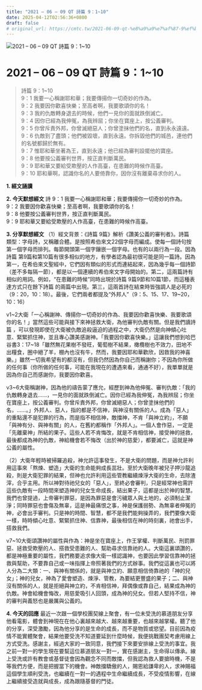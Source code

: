 ```yaml
---
title: "2021 – 06 – 09 QT 詩篇 9：1~10"
date: 2025-04-12T02:56:36+0800
draft: false
# original_url: https://cmtc.tw/2021-06-09-qt-%e8%a9%a9%e7%af%87-9%ef%bc%9a110
---
```


![2021 – 06 – 09 QT 詩篇 9：1\~10](/images/qt.jpg   "2021 – 06 – 09 QT 詩篇 9：1\~10")

# 2021 – 06 – 09 QT 詩篇 9：1\~10

> 詩篇 9：1\~10  
> 9：1 我要一心稱謝耶和華；我要傳揚你一切奇妙的作為。  
> 9：2 我要因你歡喜快樂；至高者啊，我要歌頌你的名！  
> 9：3 我的仇敵轉身退去的時候，他們一見你的面就跌倒滅亡。  
> 9：4 因你已經為我伸冤，為我辨屈；你坐在寶座上，按公義審判。  
> 9：5 你曾斥責外邦，你曾滅絕惡人；你曾塗抹他們的名，直到永永遠遠。  
> 9：6 仇敵到了盡頭；他們被毀壞，直到永遠。你拆毀他們的城邑，連他們的名號都歸於無有。  
> 9：7 惟耶和華坐著為王，直到永遠；他已經為審判設擺他的寶座。  
> 9：8 他要按公義審判世界，按正直判斷萬民。  
> 9：9 耶和華又要給受欺壓的人作高臺，在患難的時候作高臺。  
> 9：10 耶和華啊，認識你名的人要倚靠你，因你沒有離棄尋求你的人。

**1. 經文誦讀**

**2.  今天默想經文**
詩 9：1 我要一心稱謝耶和華；我要傳揚你一切奇妙的作為。  
9：2 我要因你歡喜快樂；至高者啊，我要歌頌你的名！  
9：8 他要按公義審判世界，按正直判斷萬民。  
9：9 耶和華又要給受欺壓的人作高臺，在患難的時候作高臺。

**3. 分享默想經文**
（1）經文背景：《詩篇 9篇》解析《讚美公義的審判者》。詩篇 類型：字母詩，又稱離合體。是按照希伯來文22個字母而編成。使每一個詩句按第一個字母而排列。每節開頭第一個字鑲嵌一個字母。也有的以兩行為一段。因為詩篇 第9篇和第10篇有很多相似的地方，有學者認為最初很可能是同一篇詩。因為第一，在希伯來文聖經中，它們因有類似的形式而連結起來，因為幾乎每一個詩節（差不多每隔一節），都是以一個連續的希伯來文字母開始的。第二，這兩篇詩有相似的用詞。例如，“在患難的時候”同時出現於詩篇 9篇9節和10篇1節，而這種表達方式只在餘下詩篇 的兩篇中出現。第三，這兩首詩在結束時皆強調人是必死的（9：20，10：18）。最後，它們兩者都提及“外邦人”（9：5、15、17、19\~20，10：16）

v1\~2大衛「一心稱謝神、傳揚你一切奇妙的作為、我要因你歡喜快樂、我要歌頌你的名！」當然這些可能與接下來神拯救大衛，為他審判仇敵有關。但是我們讀詩篇 ，可以發現即使在大衛被仇敵追殺逼迫的過程之中，大衛仍然是向神傾心吐意、緊緊抓住神，並且專心讚美感謝神。「我要因你歡喜快樂。」這讓我們想到哈巴谷書3：17\~18「雖然無花果樹不發旺，葡萄樹不結果，橄欖樹也不效力，田地不出糧食，圈中絕了羊，棚內也沒有牛，然而，我要因耶和華歡欣，因救我的神喜樂。」雖然一切我希望有的都沒有，但我仍然因為你自己而稱謝你；不因為你所做的任何事（你所做的任何事，可能在我現在的遭遇來看，通通不好），我單單就是因為你自己而感謝你，我要因你歡喜。

v3\~6大衛稱謝神，因為他的禱告蒙了應允，經歷到神為他伸冤、審判仇敵：「我的仇敵轉身退去……，一見你的面就跌倒滅亡。因你已經為我伸冤，為我辨屈；你坐在寶座上，按公義審判。你曾斥責外邦，你曾滅絕惡人；你曾塗抹他們的名，……。」外邦人、惡人，指的都是不信神，與神沒有關係的人。成為「惡人」的重點還不是犯罪的行為，而是指不相信神，敵擋神，不肯「與神立約」，不願「與神有分、與神有關」的人，在舊約都稱作「外邦人」。一個人會作惡，一定是「先離棄神」所結的果子。這些人若不肯悔改，就是不肯相信神，接受神的拯救，最後都成為神的仇敵，神給機會若不悔改（出於神的慈愛），都要滅亡，這就是神公義的屬性。

（2）大衛年輕時被掃羅追殺，神允許這事發生，不是大衛的問題，而是神允許利用這事來「熬煉、塑造」大衛的生命能夠成長茁壯。至於大衛晚年被兒子押沙龍追殺，則是大衛犯罪的結果，但神也允許利用這些管教繼續煉淨大衛的生命，去除渣滓，合乎主用。所以神對待祂兒女的「惡人」，至終必會審判，只是經常神也需許這些仇敵有一段時間來塑造神的兒女生命成長，結出果子，這都是出於神的智慧。我們也曾提過，上帝審判罪惡，是因為罪惡是會污穢眾人與土地的，必須制止潔淨；同時罪惡也會傷及無辜，這是神最痛恨之事，神是保護弱勢、為無辜者伸冤的神，必會出手審判。只是神的時間、智慧，都不是我們能夠操弄的，我們要像大衛一樣，時時傾心吐意、緊緊抓住神、信靠神，最後相信在神的時刻裏，祂會出手，搭救我們。

v7\~10大衛頌讚神的屬性與作為：神是坐在寶座上，作王掌權、判斷萬民、刑罰罪惡、拯救受欺壓的人、搭救受患難的人、幫助尋求信靠祂的人。大衛這裏頌讚的，都是神極重要的屬性，我們務要追求像大衛一樣認識神，也要因此學習信靠神的拯救與幫助，不要靠自己或一味指揮上帝照著我們的方式辦事。我們從這裏也可以將人分為二大類：一、與神有關係的，就是與神立約、願意相信倚靠祂的「神的兒女」；神的兒女，神為了愛會塑造、煉淨、管教，為要結更豐盛的果子；二、與神沒有關係的人，就是拒絕與神立約，不肯相信神，拜偶像或靠自己，結果成為神的仇敵。神會給機會悔改，用慈愛吸引人回頭，成為神的兒女。但若人堅持不信，神的審判與義怒也是嚴厲與公義的。

**4. 今天的回應**
最近一次跟一個學校團契線上聚會，有一位未受洗的慕道朋友分享他看電影，體會到神現在在他心裏越來越大、越來越重要，也越來越掌權。聽了他的分享，深受激勵，因為他分享的是生命的成長，而不是物質或慾望。目前因為疫情不能實體聚會，結果他要受洗不知道要延到什麼時候，我便挑戰團契考慮用線上方式受洗。感謝主，經過大家的一致同意，我們接下來要安排線上受洗的事宜。我之前一對一的學生現在要幫這位慕道朋友一對一，實在感謝主，生命得以傳承。線上受洗或許有教會或基督徒會因為觀念不同而敵擋，但我認為救人要搶時機，不是等我們方便，而是把握當下的機會。神敵擋驕傲的人，賜恩給謙卑的人，求神賜福這個學生順利受洗，也繼續在一對一的遇程中生命繼續成長，不受疫情影響，在線上繼續接受造就與成長，成為跟隨基督的門徒。

